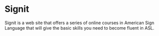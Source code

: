 # Signit
 Signit is a web site that offers a series of online courses in American Sign Language that will give the basic skills you need to become fluent in ASL.
